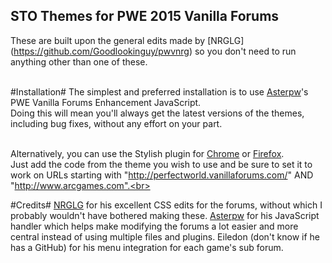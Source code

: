 ## STO Themes for PWE 2015 Vanilla Forums ##

These are built upon the general edits made by [NRGLG] (https://github.com/Goodlookinguy/pwvnrg) so you don't need to run anything other than one of these.<br><br>

#Installation#
The simplest and preferred installation is to use [Asterpw](https://github.com/asterpw/pwevanillaenhance)'s PWE Vanilla Forums Enhancement JavaScript.<br>
Doing this will mean you'll always get the latest versions of the themes, including bug fixes, without any effort on your part.<br><br>

Alternatively, you can use the Stylish plugin for [Chrome]() or [Firefox]().<br>
Just add the code from the theme you wish to use and be sure to set it to work on URLs starting with "http://perfectworld.vanillaforums.com/" AND "http://www.arcgames.com".<br><br>

#Credits#
[NRGLG](https://github.com/Goodlookinguy/pwvnrg) for his excellent CSS edits for the forums, without which I probably wouldn't have bothered making these.
[Asterpw](https://github.com/asterpw/pwevanillaenhance) for his JavaScript handler which helps make modifying the forums a lot easier and more central instead of using multiple files and plugins.
Eiledon (don't know if he has a GitHub) for his menu integration for each game's sub forum.